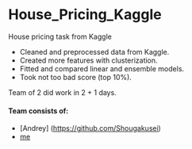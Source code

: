 # House_Pricing_Kaggle
House pricing task from Kaggle

- Cleaned and preprocessed data from Kaggle.
- Created more features with clusterization.
- Fitted and compared linear and ensemble models.
- Took not too bad score (top 10%).

Team of 2 did work in 2 + 1 days.

#### Team consists of:
- [Andrey] (https://github.com/Shougakusei)
- [me](https://github.com/SSanchay)

 
